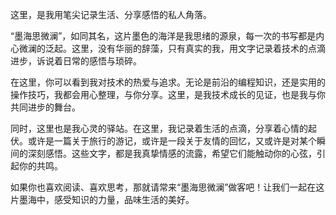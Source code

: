 这里，是我用笔尖记录生活、分享感悟的私人角落。

“墨海思微澜”，如同其名，这片墨色的海洋是我思绪的源泉，每一次的书写都是内心微澜的泛起。这里，没有华丽的辞藻，只有真实的我，用文字记录着技术的点滴进步，诉说着日常的感悟与琐碎。

在这里，你可以看到我对技术的热爱与追求。无论是前沿的编程知识，还是实用的操作技巧，我都会用心整理，与你分享。这里，是我技术成长的见证，也是我与你共同进步的舞台。

同时，这里也是我心灵的驿站。在这里，我记录着生活的点滴，分享着心情的起伏。或许是一篇关于旅行的游记，或许是一段关于友情的回忆，又或许是对某个瞬间的深刻感悟。这些文字，都是我真挚情感的流露，希望它们能触动你的心弦，引起你的共鸣。

如果你也喜欢阅读、喜欢思考，那就请常来“墨海思微澜”做客吧！让我们一起在这片墨海中，感受知识的力量，品味生活的美好。

<Boxx type='warning' title='自定义' />